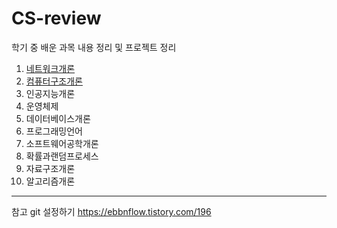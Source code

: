 # CS-review

학기 중 배운 과목 내용 정리 및 프로젝트 정리

1. [네트워크개론](https://github.com/jun4021/CS-review/tree/master/Network)
2. [컴퓨터구조개론](https://github.com/jun4021/CS-review/tree/master/Computer%20Architecture)
3. 인공지능개론
4. 운영체제
5. 데이터베이스개론
6. 프로그래밍언어
7. 소프트웨어공학개론
8. 확률과랜덤프로세스
9. 자료구조개론
10. 알고리즘개론

--------
참고
git 설정하기
https://ebbnflow.tistory.com/196
